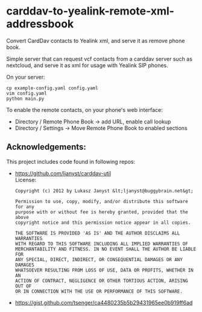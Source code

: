 # carddav-to-yealink-remote-xml-addressbook

Convert CardDav contacts to Yealink xml, and serve it as remove phone book.

Simple server that can request vcf contacts from a carddav server such as nextcloud,
and serve it as xml for usage with Yealink SIP phones.


On your server:

```
cp example-config.yaml config.yaml
vim config.yaml
python main.py
```

To enable the remote contacts, on your phone's web interface:
- Directory / Remote Phone Book -> add URL, enable call lookup
- Directory / Settings -> Move Remote Phone Book to enabled sections

## Acknowledgements:

This project includes code found in following repos:

- https://github.com/ljanyst/carddav-util  
    License:
    ```
    Copyright (c) 2012 by Lukasz Janyst &lt;ljanyst@buggybrain.net&gt;

    Permission to use, copy, modify, and/or distribute this software for any
    purpose with or without fee is hereby granted, provided that the above
    copyright notice and this permission notice appear in all copies.

    THE SOFTWARE IS PROVIDED 'AS IS' AND THE AUTHOR DISCLAIMS ALL WARRANTIES
    WITH REGARD TO THIS SOFTWARE INCLUDING ALL IMPLIED WARRANTIES OF
    MERCHANTABILITY AND FITNESS. IN NO EVENT SHALL THE AUTHOR BE LIABLE FOR
    ANY SPECIAL, DIRECT, INDIRECT, OR CONSEQUENTIAL DAMAGES OR ANY DAMAGES
    WHATSOEVER RESULTING FROM LOSS OF USE, DATA OR PROFITS, WHETHER IN AN
    ACTION OF CONTRACT, NEGLIGENCE OR OTHER TORTIOUS ACTION, ARISING OUT OF
    OR IN CONNECTION WITH THE USE OR PERFORMANCE OF THIS SOFTWARE.
    ```
- https://gist.github.com/tsenger/ca4480235b5b29431965ee0b919ff6ad
